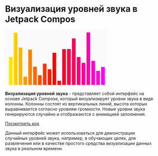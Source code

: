# Визуализация уровней звука в Jetpack Compos
![Alt-текст](https://github.com/Inna1Sliva/CustomView/blob/main/assets/audiolevel_mini.gif "audioLevel")

**Визуализация уровней звука** - представляет собой интерфейс на основе Jetpack Compose, который визуализирует уровни звука в виде колонны. Колонны состоят из вертикальных линий, высота которых выравнивается согласно уровням громкости. Новые уровни звука генерируются случайно и отображаются с анимацией заполнения.

[Посмотреть код](https://github.com/Inna1Sliva/CustomView/blob/main/code/AudioLevel.kt)

Данный интерфейс может использоваться для демонстрации случайных уровней звука, например, в обучающих целях, для развлечения или в качестве простого средства визуализации данных звука в реальном времени.


